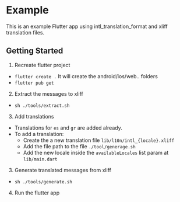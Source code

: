 # Example

This is an example Flutter app using intl_translation_format and xliff translation files.

## Getting Started

1. Recreate flutter project
  - `flutter create .` It will create the android/ios/web.. folders
  - `flutter pub get`

2. Extract the messages to xliff
  - `sh ./tools/extract.sh`

3. Add translations
  - Translations for `es` and `gr` are added already.
  - To add a translation:
    - Create the a new translation file `lib/l10n/intl_{locale}.xliff`
    - Add the file path to the file `./tool/generage.sh`
    - Add the new locale inside the `availableLocales` list param at `lib/main.dart`

3. Generate translated messages from xliff
  - `sh ./tools/generate.sh`  

4. Run the flutter app  